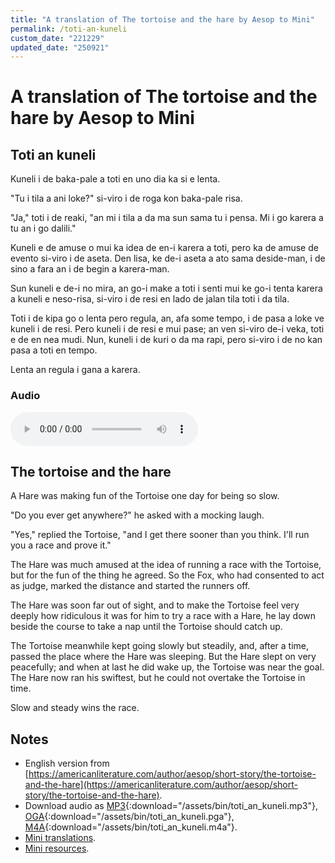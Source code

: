 ```yaml
---
title: "A translation of The tortoise and the hare by Aesop to Mini"
permalink: /toti-an-kuneli
custom_date: "221229"
updated_date: "250921"
---
```


# A translation of The tortoise and the hare by Aesop to Mini

## Toti an kuneli

Kuneli i de baka-pale a toti en uno dia ka si e lenta.

"Tu i tila a ani loke?" si-viro i de roga kon baka-pale risa.

"Ja," toti i de reaki, "an mi i tila a da ma sun sama tu i pensa. Mi i go karera a tu an i go dalili."

Kuneli e de amuse o mui ka idea de en-i karera a toti, pero ka de amuse de evento si-viro i de aseta. Den lisa, ke de-i aseta a ato sama deside-man, i de sino a fara an i de begin a karera-man.

Sun kuneli e de-i no mira, an go-i make a toti i senti mui ke go-i tenta karera a kuneli e neso-risa, si-viro i de resi en lado de jalan tila toti i da tila.

Toti i de kipa go o lenta pero regula, an, afa some tempo, i de pasa a loke ve kuneli i de resi. Pero kuneli i de resi e mui pase; an ven si-viro de-i veka, toti e de en nea mudi. Nun, kuneli i de kuri o da ma rapi, pero si-viro i de no kan pasa a toti en tempo.

Lenta an regula i gana a karera.

### Audio

<audio controls>
    <source type="audio/mp4" src="/assets/bin/toti_an_kuneli.m4a">
    <source type="audio/ogg" src="/assets/bin/toti_an_kuneli.oga">
    <source type="audio/mpeg" src="/assets/bin/toti_an_kuneli.mp3">
</audio>

## The tortoise and the hare

A Hare was making fun of the Tortoise one day for being so slow.

"Do you ever get anywhere?" he asked with a mocking laugh.

"Yes," replied the Tortoise, "and I get there sooner than you think. I'll run you a race and prove it."

The Hare was much amused at the idea of running a race with the Tortoise, but for the fun of the thing he agreed. So the Fox, who had consented to act as judge, marked the distance and started the runners off.

The Hare was soon far out of sight, and to make the Tortoise feel very deeply how ridiculous it was for him to try a race with a Hare, he lay down beside the course to take a nap until the Tortoise should catch up.

The Tortoise meanwhile kept going slowly but steadily, and, after a time, passed the place where the Hare was sleeping. But the Hare slept on very peacefully; and when at last he did wake up, the Tortoise was near the goal. The Hare now ran his swiftest, but he could not overtake the Tortoise in time.

Slow and steady wins the race.

## Notes

- English version from [https://americanliterature.com/author/aesop/short-story/the-tortoise-and-the-hare](https://americanliterature.com/author/aesop/short-story/the-tortoise-and-the-hare).
- Download audio as [MP3](/assets/bin/toti_an_kuneli.mp3){:download="/assets/bin/toti_an_kuneli.mp3"}, [OGA](/assets/bin/toti_an_kuneli.oga){:download="/assets/bin/toti_an_kuneli.pga"}, [M4A](/assets/bin/toti_an_kuneli.m4a){:download="/assets/bin/toti_an_kuneli.m4a"}.
- [Mini translations](/mini-translations).
- [Mini resources](/mini-resources).
